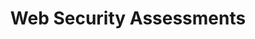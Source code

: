 ---
title: "Web Security Assessments"
layout: "about"
draft: false

# who_we_are
who_we_are:
  enable: true
  subtitle: "Who We Are"
  title: "Tech Consultants Who Care"
  description: "Our web application security assessment will provide useful insights into the security posture of your organizations web applications. By following a assessment as a service model we are able to provide assessments on demand. Following the simple process of scoping your application and onboarding it onto our platform, a member of your team can request an assessment, and we will deliver the results within a few business days. Because of this quick turn around, your team can easily fit security assessments into your agile sprints and other business processes."

  image: "images/web-security-assessments/web-security.png"

# what_we_do
what_we_do:
  enable: true
  subtitle: "What We Do"
  title: "Web Security Services"
  block:
  - title: "OWASP Top 10 Coverage"
    content: "We provide complete test coverage of the OWASP top 10. The OWASP Top 10 is a standard awareness document for developers and web application security. It represents a broad consensus about the most critical security risks to web applications."

  - title: "Black Box Testing"
    content: "Get validated results using our automated toolchain in order to reduce false positives. " 
    
  - title: "Grey Box Testing"
    content: "Grey box testing is where we test your applications with the user credentials you provide us, providing insights into the security of authenticated accounts."
    
  - title: "Hybrid Testing"
    content: "By using a combination of the above methodologies. We are able to customize web security assessments to your organizations specific needs."

  - title: "Web API Testing"
    content: "Make sure your externally and internally facing endpoints are secure by testing your web services and APIs. We are capable of providing assessment services for both credentialed and uncredentialled web APIs."



# our_mission
our_mission:
  enable: false
  subtitle: "OUR MISSION"
  title: "Main Vision And Mission Of Our Company"
  description: "We were freelance designers and developers, constantly finding ourselve deep vague feedback. leaving a notes from the sticky note piece ."

  image: "images/about/02.jpg"

# about_video
about_video:
  enable: false
  subtitle: "A Short Video"
  title: "You Take Care Of The Payments, We Take Care Of The Rest."
  description: "Protect your design vision and leave nothing up to interpretation with interaction recipes. Quickly share and access all your team members interactions by using libraries, ensuring consistcy throughout the."
  video_url: "https://www.youtube.com/embed/dyZcRRWiuuw"
  video_thumbnail: "images/about/video-popup-2.jpg"


# brands
brands_carousel:
  enable: false
  subtitle: "Our Clients"
  title: "Trusted by Thousands Companies"
  section: "/" # brand images coming form _index.md


# our team
our_team:
  enable: false
  subtitle: "Our members"
  title: "The People Behind"
  description: "We were freelance designers and developers, constantly finding <br> ourselves deep in vague feedback. This made every client and team"
  team:
  - name: "Valentin Staykov"
    image: "images/about/team/01.jpg"
    designation: "Operations"
  - name: "Bukiakta Bansalo"
    image: "images/about/team/02.jpg"
    designation: "Product"
  - name: "Ortrin Okaster"
    image: "images/about/team/03.jpg"
    designation: "Engineering"


# our office
our_office:
  enable: false
  subtitle: "Our Offices"
  title: "Proudly Based in the USA"
  description: "Our whole team is 100% based in the US. Have other timezone requirements? We can accommodate within reason-- let us know when you reach out to us."
  office_locations:
  - city: "Madison, Wisconsin USA"
    country_flag: "images/about/flags/us.png"
  - city: "Denver, Colorado USA"
    country_flag: "images/about/flags/us.png"

# (  - city: "Berlin, Germany")
# (    country_flag: "images/about/flags/germany.png")
# (    address_line_one: "Jl Raya Dewi Sartika Ged")
# (    address_line_two: "Harapan Masa, Br Germeny")

---